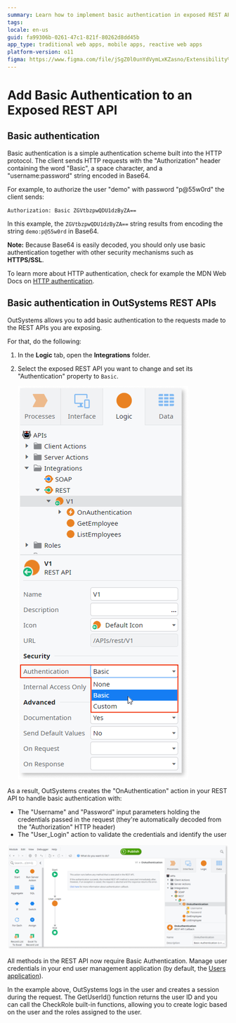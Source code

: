 ```yaml
---
summary: Learn how to implement basic authentication in exposed REST APIs using OutSystems 11 (O11).
tags: 
locale: en-us
guid: fa99306b-0261-47c1-821f-80262d8dd45b
app_type: traditional web apps, mobile apps, reactive web apps
platform-version: o11
figma: https://www.figma.com/file/jSgZ0l0unYdVymLxKZasno/Extensibility%20and%20Integration?node-id=410:102
---
```


# Add Basic Authentication to an Exposed REST API

## Basic authentication

Basic authentication is a simple authentication scheme built into the HTTP protocol. The client sends HTTP requests with the "Authorization" header containing the word "Basic", a space character, and a "username:password" string encoded in Base64.

For example, to authorize the user "demo" with password "p@55w0rd" the client sends:

    Authorization: Basic ZGVtbzpwQDU1dzByZA==

In this example, the `ZGVtbzpwQDU1dzByZA==` string results from encoding the string `demo:p@55w0rd` in Base64.

<div class="warning" markdown="1">

**Note:** Because Base64 is easily decoded, you should only use basic authentication together with other security mechanisms such as **HTTPS/SSL**.

</div>

To learn more about HTTP authentication, check for example the MDN Web Docs on [HTTP authentication](https://developer.mozilla.org/en-US/docs/Web/HTTP/Authentication).

## Basic authentication in OutSystems REST APIs

OutSystems allows you to add basic authentication to the requests made to the REST APIs you are exposing.

For that, do the following:

1. In the **Logic** tab, open the **Integrations** folder.

1. Select the exposed REST API you want to change and set its "Authentication" property to `Basic`.

    ![Screenshot showing how to select the Basic authentication property for a REST API in OutSystems](images/rest-authentication-options-ss.png "REST API Authentication Property")

As a result, OutSystems creates the "OnAuthentication" action in your REST API to handle basic authentication with:

* The "Username" and "Password" input parameters holding the credentials passed in the request (they're automatically decoded from the "Authorization" HTTP header)
* The "User_Login" action to validate the credentials and identify the user

![Flow diagram of the OnAuthentication action handling basic authentication in OutSystems REST API](images/ss-rest-onauthentication-basic-flow.png "OnAuthentication Action Flow")

All methods in the REST API now require Basic Authentication. Manage user credentials in your end user management application (by default, the [Users application](../../../user-management/end-user-manage/accessing-users.md)).

In the example above, OutSystems logs in the user and creates a session during the request. The GetUserId() function returns the user ID and you can call the CheckRole built-in functions, allowing you to create logic based on the user and the roles assigned to the user.
